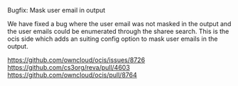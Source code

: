 Bugfix: Mask user email in output

We have fixed a bug where the user email was not masked in the output and the user emails could be enumerated through
the sharee search. This is the ocis side which adds an suiting config option to mask user emails in the output.

https://github.com/owncloud/ocis/issues/8726
https://github.com/cs3org/reva/pull/4603
https://github.com/owncloud/ocis/pull/8764
